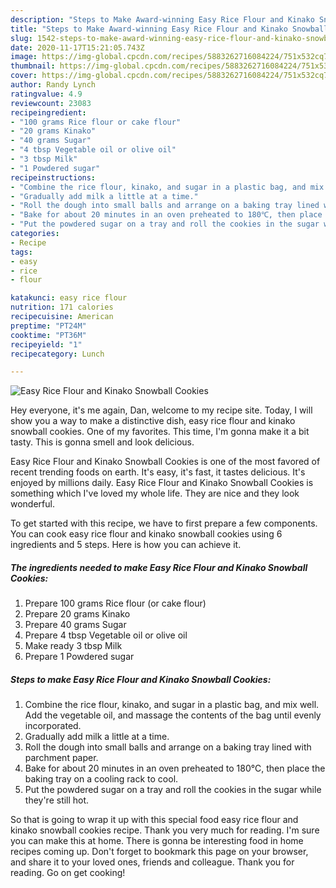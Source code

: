 ```yaml
---
description: "Steps to Make Award-winning Easy Rice Flour and Kinako Snowball Cookies"
title: "Steps to Make Award-winning Easy Rice Flour and Kinako Snowball Cookies"
slug: 1542-steps-to-make-award-winning-easy-rice-flour-and-kinako-snowball-cookies
date: 2020-11-17T15:21:05.743Z
image: https://img-global.cpcdn.com/recipes/5883262716084224/751x532cq70/easy-rice-flour-and-kinako-snowball-cookies-recipe-main-photo.jpg
thumbnail: https://img-global.cpcdn.com/recipes/5883262716084224/751x532cq70/easy-rice-flour-and-kinako-snowball-cookies-recipe-main-photo.jpg
cover: https://img-global.cpcdn.com/recipes/5883262716084224/751x532cq70/easy-rice-flour-and-kinako-snowball-cookies-recipe-main-photo.jpg
author: Randy Lynch
ratingvalue: 4.9
reviewcount: 23083
recipeingredient:
- "100 grams Rice flour or cake flour"
- "20 grams Kinako"
- "40 grams Sugar"
- "4 tbsp Vegetable oil or olive oil"
- "3 tbsp Milk"
- "1 Powdered sugar"
recipeinstructions:
- "Combine the rice flour, kinako, and sugar in a plastic bag, and mix well. Add the vegetable oil, and massage the contents of the bag until evenly incorporated."
- "Gradually add milk a little at a time."
- "Roll the dough into small balls and arrange on a baking tray lined with parchment paper."
- "Bake for about 20 minutes in an oven preheated to 180℃, then place the baking tray on a cooling rack to cool."
- "Put the powdered sugar on a tray and roll the cookies in the sugar while they&#39;re still hot."
categories:
- Recipe
tags:
- easy
- rice
- flour

katakunci: easy rice flour 
nutrition: 171 calories
recipecuisine: American
preptime: "PT24M"
cooktime: "PT36M"
recipeyield: "1"
recipecategory: Lunch

---
```



![Easy Rice Flour and Kinako Snowball Cookies](https://img-global.cpcdn.com/recipes/5883262716084224/751x532cq70/easy-rice-flour-and-kinako-snowball-cookies-recipe-main-photo.jpg)

Hey everyone, it's me again, Dan, welcome to my recipe site. Today, I will show you a way to make a distinctive dish, easy rice flour and kinako snowball cookies. One of my favorites. This time, I'm gonna make it a bit tasty. This is gonna smell and look delicious.

Easy Rice Flour and Kinako Snowball Cookies is one of the most favored of recent trending foods on earth. It's easy, it's fast, it tastes delicious. It's enjoyed by millions daily. Easy Rice Flour and Kinako Snowball Cookies is something which I've loved my whole life. They are nice and they look wonderful.




To get started with this recipe, we have to first prepare a few components. You can cook easy rice flour and kinako snowball cookies using 6 ingredients and 5 steps. Here is how you can achieve it.

<!--inarticleads1-->

##### The ingredients needed to make Easy Rice Flour and Kinako Snowball Cookies:

1. Prepare 100 grams Rice flour (or cake flour)
1. Prepare 20 grams Kinako
1. Prepare 40 grams Sugar
1. Prepare 4 tbsp Vegetable oil or olive oil
1. Make ready 3 tbsp Milk
1. Prepare 1 Powdered sugar




<!--inarticleads2-->

##### Steps to make Easy Rice Flour and Kinako Snowball Cookies:

1. Combine the rice flour, kinako, and sugar in a plastic bag, and mix well. Add the vegetable oil, and massage the contents of the bag until evenly incorporated.
1. Gradually add milk a little at a time.
1. Roll the dough into small balls and arrange on a baking tray lined with parchment paper.
1. Bake for about 20 minutes in an oven preheated to 180℃, then place the baking tray on a cooling rack to cool.
1. Put the powdered sugar on a tray and roll the cookies in the sugar while they&#39;re still hot.




So that is going to wrap it up with this special food easy rice flour and kinako snowball cookies recipe. Thank you very much for reading. I'm sure you can make this at home. There is gonna be interesting food in home recipes coming up. Don't forget to bookmark this page on your browser, and share it to your loved ones, friends and colleague. Thank you for reading. Go on get cooking!
